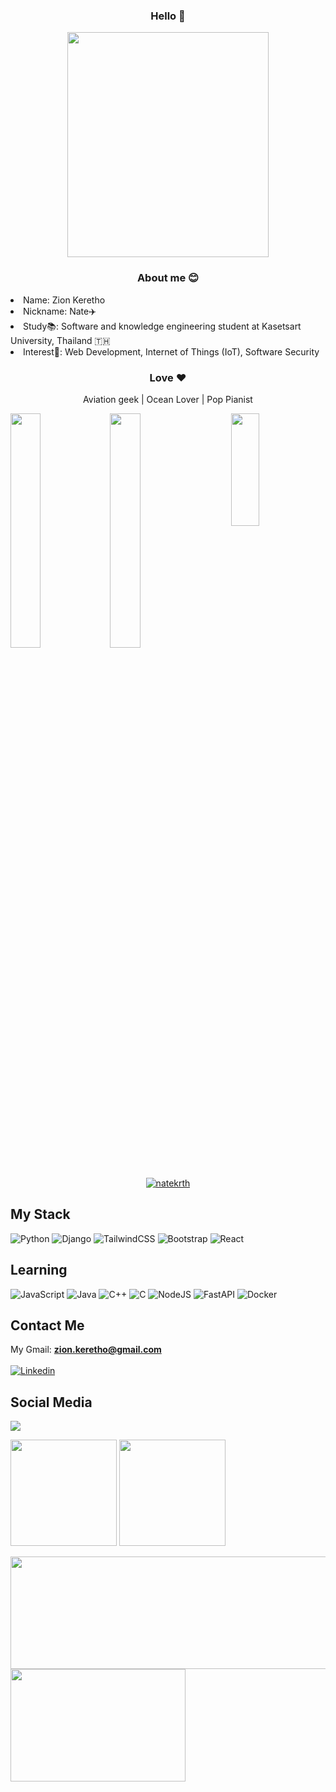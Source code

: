 <h3 align="center">Hello 👋 </h3> 


<!--  <p align="center"> <p align="left">
    <img src="https://i.pinimg.com/564x/50/8a/b6/508ab6e1b12db69672d9bf2b1f795094.jpg" height=200 width=50% />
  </p>
  <p align="right">
    <img src="https://i.pinimg.com/originals/4a/70/5e/4a705e028bb9f5d50995e68c791fb10a.gif" height=200 width=50% />
  </p>
</p> -->

<p align="center">
  <img src="https://i.pinimg.com/originals/4a/70/5e/4a705e028bb9f5d50995e68c791fb10a.gif" height=360 width=80% />
</p>


<h3 align="center">About me 😊</h3> 
<p align="center">
  <li>Name: Zion Keretho</li>
  <li>Nickname: Nate✈️</li>
  <li>Study📚: Software and knowledge engineering student at Kasetsart University, Thailand 🇹🇭</li>
  <li>Interest🤩: Web Development, Internet of Things (IoT), Software Security
</p>

<h3 align="center">Love ❤️</h3> 

<p align="center">Aviation geek | Ocean Lover | Pop Pianist</p>
<img src="https://i.pinimg.com/564x/6e/bc/e1/6ebce160088c34303dcbed03043ba0ff.jpg" width=31% align="left"/>
<img src="https://i.pinimg.com/originals/e4/15/c4/e415c48c6387706cc02f92b09501cab5.gif" width=31% align="center"/>
<img src="https://i.pinimg.com/originals/d7/36/1a/d7361a0960ad3d4b911e63ca54ade972.gif" width=30% height=180 align="right"/>


<!--    <p align="left"> Ocean Lover -->
<!-- </p> -->

<p align="center"> 
  <a href="https://github.com/ryo-ma/github-profile-trophy"><img src="https://github-profile-trophy.vercel.app/?username=natekrth" alt="natekrth"/></a>
</p>

<!-- ![](https://komarev.com/ghpvc/?username=natekrth&color=orange) -->
<!--
**natekrth/natekrth** is a ✨ _special_ ✨ repository because its `README.md` (this file) appears on your GitHub profile.

Here are some ideas to get you started:

- 🔭 I’m currently working on ...
- 🌱 I’m currently learning ...
- 👯 I’m looking to collaborate on ...
- 🤔 I’m looking for help with ...
- 💬 Ask me about ...
- 📫 How to reach me: ...
- 😄 Pronouns: ...
- ⚡ Fun fact: ...
-->
## My Stack 
![Python](https://img.shields.io/badge/python-3670A0?style=for-the-badge&logo=python&logoColor=ffdd54)
![Django](https://img.shields.io/badge/django-%23092E20.svg?style=for-the-badge&logo=django&logoColor=white)
![TailwindCSS](https://img.shields.io/badge/tailwindcss-%2338B2AC.svg?style=for-the-badge&logo=tailwind-css&logoColor=white)
![Bootstrap](https://img.shields.io/badge/bootstrap-%23563D7C.svg?style=for-the-badge&logo=bootstrap&logoColor=white)
![React](https://img.shields.io/badge/react-%2320232a.svg?style=for-the-badge&logo=react&logoColor=%2361DAFB)

## Learning
![JavaScript](https://img.shields.io/badge/javascript-%23323330.svg?style=for-the-badge&logo=javascript&logoColor=%23F7DF1E)
![Java](https://img.shields.io/badge/java-%23ED8B00.svg?style=for-the-badge&logo=java&logoColor=white)
![C++](https://img.shields.io/badge/c++-%2300599C.svg?style=for-the-badge&logo=c%2B%2B&logoColor=white)
![C](https://img.shields.io/badge/c-%2300599C.svg?style=for-the-badge&logo=c&logoColor=white)
![NodeJS](https://img.shields.io/badge/node.js-6DA55F?style=for-the-badge&logo=node.js&logoColor=white)
![FastAPI](https://img.shields.io/badge/FastAPI-005571?style=for-the-badge&logo=fastapi)
![Docker](https://img.shields.io/badge/docker-%230db7ed.svg?style=for-the-badge&logo=docker&logoColor=white)

## Contact Me
My Gmail: **zion.keretho@gmail.com**
<br>
<br>
[![Linkedin](https://img.shields.io/badge/LinkedIn-0077B5?style=for-the-badge&logo=linkedin&logoColor=white)](https://www.linkedin.com/in/zion-keretho-a4331522b/)

## Social Media
<p>
  <a href="https://instagram.com/natenatekrth" target="blank"><img src="https://img.shields.io/badge/Instagram-E4405F?style=for-the-badge&logo=instagram&logoColor=white"></a>
</p>

<!-- [![Instagram](https://img.shields.io/badge/Instagram-E4405F?style=for-the-badge&logo=instagram&logoColor=white)](https://www.instagram.com/natenatekrth/) -->
<!-- <p><img align="left" src="https://github-readme-stats.vercel.app/api/top-langs?username=natekrth&theme=dracula&show_icons=true&locale=en&layout=compact" alt="natekrth" /></p> -->

<p>
  <img height=170px src="https://github-readme-stats.vercel.app/api?username=natekrth&theme=github_dark_dimmed"/>
  <img height=170px src="http://github-readme-streak-stats.herokuapp.com?user=natekrth&theme=dark&hide_border=true&background=22272e&ring=3382ed"/>
</p>
<p>
  <img height=180px width="550px" src="https://github-profile-summary-cards.vercel.app/api/cards/profile-details?username=natekrth&theme=github_dark&background=22272e&ring=3382ed"/>
  <img height=180px width="280px" src="https://github-readme-stats.vercel.app/api/top-langs/?username=natekrth&layout=compact&theme=github_dark_dimmed&hide_border=true"/>
</p>


<!-- <p>&nbsp;<img align="center" src="https://github-readme-stats.vercel.app/api?username=natekrth&theme=dracula&show_icons=true&locale=en" alt="natekrth" /></p> -->
<!-- 
![snake gif](https://github.com/natekrth/natekrth/blob/output/github-contribution-grid-snake.gif) -->
